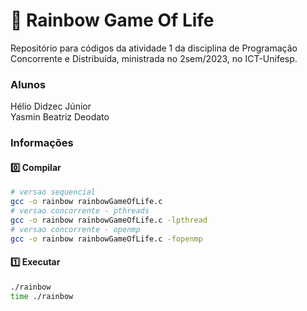 # 🌈 Rainbow Game Of Life

Repositório para códigos da atividade 1 da disciplina de Programação Concorrente e Distribuída, ministrada no 2sem/2023, no ICT-Unifesp.

### Alunos
Hélio Didzec Júnior \
Yasmin Beatriz Deodato

### Informações

#### 0️⃣ Compilar
```bash
# versao sequencial
gcc -o rainbow rainbowGameOfLife.c
# versao concorrente - pthreads
gcc -o rainbow rainbowGameOfLife.c -lpthread
# versao concorrente - openmp
gcc -o rainbow rainbowGameOfLife.c -fopenmp
```
#### 1️⃣ Executar
```bash
./rainbow
time ./rainbow
```
